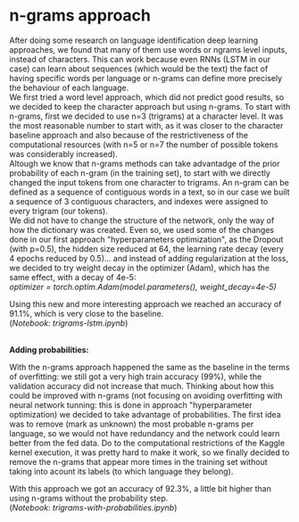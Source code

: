 # n-grams approach

After doing some research on language identification deep learning approaches, we found that many of them use words 
or ngrams level inputs, instead of characters. This can work because even RNNs (LSTM in our case) can learn about sequences 
(which would be the text) the fact of having specific words per language or n-grams can define more precisely the behaviour of
each language.<br>
We first tried a word level approach, which did not predict good results, so we decided to keep the character approach but
using n-grams. To start with n-grams, first we decided to 
use n=3 (trigrams) at a character level. It was the most reasonable number to start with, as it was closer to the character baseline approach and
also because of the restrictiveness of the computational resources (with n=5 or n=7 the number of possible tokens was
considerably increased).<br>
Altough we know that n-grams methods can take advantadge of the prior probability of each n-gram (in the training set), to start
with we directly changed the input tokens from one character to trigrams. An n-gram can be defined as a sequence of contiguous 
words in a text, so in our case we built a sequence of 3 contiguous characters, and indexes were assigned to every trigram
(our tokens).<br>
We did not have to change the structure of the network, only the way of how the dictionary was created. Even so, we used
some of the changes done in our first approach "hyperparameters optimization", as the Dropout (with p=0.5), the hidden size reduced at 64,
the learning rate decay (every 4 epochs reduced by 0.5)... and instead of adding regularization at the loss, 
we decided to try weight decay in the optimizer (Adam), which has the same effect, with a decay of 4e-5:<br>
*optimizer = torch.optim.Adam(model.parameters(), weight_decay=4e-5)<br>*

Using this new and more interesting approach we reached an accuracy of 91.1%, which is very close to the baseline.<br> (*Notebook:
trigrams-lstm.ipynb*)<br><br>

**Adding probabilities:**<br>

With the n-grams approach happened the same as the baseline in the terms of overfitting: we still got a very high train 
accuracy (99%), while the validation accuracy did not increase that much. Thinking about how this could be improved
with n-grams (not focusing on avoiding overfitting with neural network tunning: this is done in approach "hyperparameter optimization)
we decided to take advantage of probabilities. The first idea was to remove (mark as unknown) the most probable n-grams per language,
so we would not have redundancy and the network could learn better from the fed data. Do to the computational restrictions of
the Kaggle kernel execution, it was pretty hard to make it work, so we finally decided to remove the n-grams that appear more
times in the training set without taking into acount its labels (to which language they belong).<br>

With this approach we got an accuracy of 92.3%, a little bit higher than using n-grams without the probability step.<br> (*Notebook: trigrams-with-probabilities.ipynb*)
